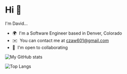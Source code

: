 # Hi 👋

I'm David...

- 🌍  I'm a Software Engineer based in Denver, Colorado
- ✉️  You can contact me at [czaw601@gmail.com](mailto:czaw601@gmail.com)
- 🤝  I'm open to collaborating

<!-- STATS -->
![My GitHub stats](https://github-readme-stats.vercel.app/api?username=davidkharbin&theme=github_dark&show_icons=true&count_private=true&custom_title=My+GitHub+Stats)

<!-- LANGUAGES -->
![Top Langs](https://github-readme-stats.vercel.app/api/top-langs/?username=davidkharbin&theme=github_dark&langs_count=10&exclude_repo=seahorse-safe&layout=compact&card_width=495)


